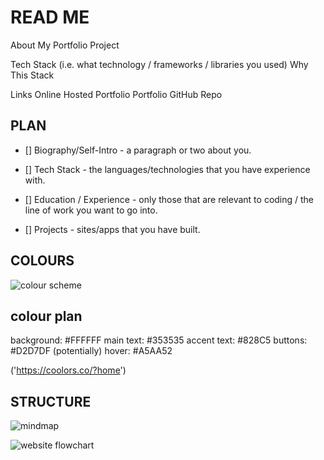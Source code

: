 # READ ME

About My Portfolio Project

Tech Stack (i.e. what technology / frameworks / libraries you used)
Why This Stack


Links
Online Hosted Portfolio
Portfolio GitHub Repo


## PLAN

- [] Biography/Self-Intro - a paragraph or two about you.

- [] Tech Stack - the languages/technologies that you have experience with.

- [] Education / Experience - only those that are relevant to coding / the line of work you want to go into.

- [] Projects - sites/apps that you have built.


## COLOURS

![colour scheme](colour-scheme/web-dev.png)

## colour plan

background: #FFFFFF
main text: #353535
accent text: #828C5
buttons: #D2D7DF (potentially)
hover: #A5AA52

('https://coolors.co/?home')


## STRUCTURE

![mindmap](plan-assets/mindmap.jpg)

![website flowchart](plan-assets/web-plan.jpg)